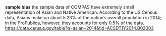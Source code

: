 **sample bias**
the sample data of COMPAS have extremely small representation of Asian and Native American. 
According to the US Census data, Asians make up about 5.23% of the nation’s overall population in 2014; in the ProPublica, however, they accounts for only 0.5% of the data.
https://data.census.gov/table?q=asian+2014&tid=ACSDT1Y2014.B02003


